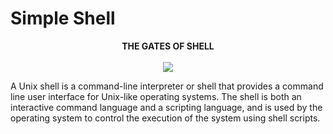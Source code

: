 # Simple Shell

<p align="center">
<b>THE GATES OF SHELL</b>
<br><br>
<img src="https://pbs.twimg.com/media/CfyCyguWEAA6JOt.jpg">
</p>

A Unix shell is a command-line interpreter or shell that provides a command line user interface for Unix-like operating systems. The shell is both an interactive command language and a scripting language, and is used by the operating system to control the execution of the system using shell scripts.


